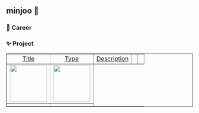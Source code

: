 ## minjoo 👋

### 🌱 Career

### ✨ Project
<table border="" cellspacing="0" cellpadding="0" width="100%">
    <tr width="100%">
        <td align="center"><a href= "">Title</a></td>
        <td align="center"><a href= "">Type</a></td>
        <td align="center"><a href= "">Description</a></td>
       <td align="center"><a href= ""></a></td>
        <td align="center"><a href= ""></a></td>
    </tr>
    <tr width="100%">
         <td  align="center"><img src = "" width="100px"/></td>
        <td  align="center"><img src = "" width="100px" /></td>
    </tr>
    <tr width="100%">
      <td  align="center"></td>
      <td  align="center"></td>
   </tr>
</table>

<!--
**miinjoo/miinjoo** is a ✨ _special_ ✨ repository because its `README.md` (this file) appears on your GitHub profile.

Here are some ideas to get you started:

- 🔭 I’m currently working on ...
- 🌱 I’m currently learning ...
- 👯 I’m looking to collaborate on ...
- 🤔 I’m looking for help with ...
- 💬 Ask me about ...
- 📫 How to reach me: ...
- 😄 Pronouns: ...
- ⚡ Fun fact: ...
-->
